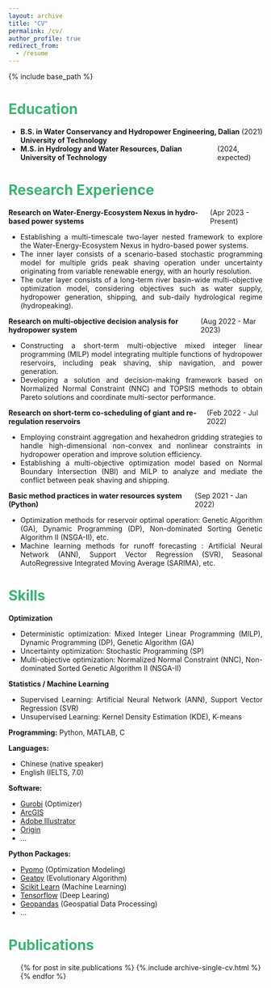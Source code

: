 ```yaml
---
layout: archive
title: "CV"
permalink: /cv/
author_profile: true
redirect_from:
  - /resume
---
```


{% include base_path %}

<h1 style="color: #3cb371;">Education</h1>

- <div class="container" style="display: flex; justify-content: space-between;">
      <div><b>B.S. in Water Conservancy and Hydropower Engineering, Dalian University of Technology</b></div>
      <div>(2021)</div>
      </div>

- <div class="container" style="display: flex; justify-content: space-between;">
      <div><b>M.S. in Hydrology and Water Resources, Dalian University of Technology</b></div>
      <div>(2024, expected)</div>
      </div>

<h1 style="color: #3cb371;">Research Experience</h1>

<div class="container" style="display: flex; justify-content: space-between;">
    <div><b>Research on Water-Energy-Ecosystem Nexus in hydro-based power systems</b></div>
    <div>(Apr 2023 - Present)</div>
    </div>


- <div style="text-align: justify;">
  Establishing a multi-timescale two-layer nested framework to explore the Water-Energy-Ecosystem Nexus in hydro-based power systems.
  </div>

- <div style="text-align: justify;">
  The inner layer consists of a scenario-based stochastic programming model for multiple grids peak shaving operation under uncertainty originating from variable renewable energy, with an hourly resolution.
  </div>

- <div style="text-align: justify;">
  The outer layer consists of a long-term river basin-wide multi-objective optimization model, considering objectives such as water supply, hydropower generation, shipping, and sub-daily hydrological regime (hydropeaking).
  </div>

<div class="container" style="display: flex; justify-content: space-between;">
    <div><b>Research on multi-objective decision analysis for hydropower system</b></div>
    <div>(Aug 2022 - Mar 2023)</div>
    </div>


- <div style="text-align: justify;">
  Constructing a short-term multi-objective mixed integer linear programming (MILP) model integrating multiple functions of hydropower reservoirs, including peak shaving, ship navigation, and power generation.
  </div>

- <div style="text-align: justify;">
  Developing a solution and decision-making framework based on Normalized Normal Constraint (NNC) and TOPSIS methods to obtain Pareto solutions and coordinate multi-sector performance.
  </div>

<div class="container" style="display: flex; justify-content: space-between;">
    <div><b>Research on short-term co-scheduling of giant and re-regulation reservoirs</b></div>
    <div>(Feb 2022 - Jul 2022)</div>
    </div>


- <div style="text-align: justify;">
  Employing constraint aggregation and hexahedron gridding strategies to handle high-dimensional non-convex and nonlinear constraints in hydropower operation and improve solution efficiency.
  </div>

- <div style="text-align: justify;">
  Establishing a multi-objective optimization model based on Normal Boundary Intersection (NBI) and MILP to analyze and mediate the conflict between peak shaving and shipping.
  </div>

<div class="container" style="display: flex; justify-content: space-between;">
    <div><b>Basic method practices in water resources system (Python)</b></div>
    <div>(Sep 2021 - Jan 2022)</div>
    </div>


- <div style="text-align: justify;">
  Optimization methods for reservoir optimal operation: Genetic Algorithm (GA), Dynamic Programming (DP), Non-dominated Sorting Genetic Algorithm II (NSGA-II), etc.
  </div>

- <div style="text-align: justify;">
  Machine learning methods for runoff forecasting : Artificial Neural Network (ANN), Support Vector Regression (SVR), Seasonal AutoRegressive Integrated Moving Average (SARIMA), etc.
  </div>

<h1 style="color: #3cb371;">Skills</h1>

<div class="container" style="display: flex; justify-content: space-between;">
    <div><b>Optimization</b></div>
    </div>

- <div style="text-align: justify;">
  Deterministic optimization: Mixed Integer Linear Programming (MILP), Dynamic Programming (DP), Genetic Algorithm (GA)
  </div>

- <div style="text-align: justify;">
  Uncertainty optimization: Stochastic Programming (SP)
  </div>

- <div style="text-align: justify;">
  Multi-objective optimization: Normalized Normal Constraint (NNC), Non-dominated Sorted Genetic Algorithm II (NSGA-II)
  </div>

<div class="container" style="display: flex; justify-content: space-between;">
    <div><b>Statistics / Machine Learning</b></div>
    </div>

- <div style="text-align: justify;">
  Supervised Learning: Artificial Neural Network (ANN), Support Vector Regression (SVR)
  </div>

- <div style="text-align: justify;">
  Unsupervised Learning: Kernel Density Estimation (KDE), K-means
  </div>

**Programming:** Python, MATLAB, C

**Languages:**

- Chinese (native speaker)
- English (IELTS, 7.0)

**Software:** 

- [Gurobi](https://www.gurobi.com/) (Optimizer)
- [ArcGIS](https://www.esri.com/en-us/home) 
- [Adobe Illustrator](https://www.adobe.com/)
- [Origin](https://www.originlab.com/)
- ...

**Python Packages:**

- [Pyomo](http://www.pyomo.org/) (Optimization Modeling)
- [Geatpy](https://github.com/geatpy-dev/geatpy) (Evolutionary Algorithm)
- [Scikit Learn](https://scikit-learn.org/stable/index.html) (Machine Learning)
- [Tensorflow](https://www.tensorflow.org/) (Deep Learing)
- [Geopandas](https://geopandas.org/en/stable/) (Geospatial Data Processing)
- ...

<h1 style="color: #3cb371;">Publications</h1>

  <ul>{% for post in site.publications %}
    {% include archive-single-cv.html %}
  {% endfor %}</ul>
